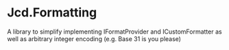 # Jcd.Formatting
A library to simplify implementing IFormatProvider and ICustomFormatter as well as arbitrary integer encoding (e.g. Base 31 is you please)
